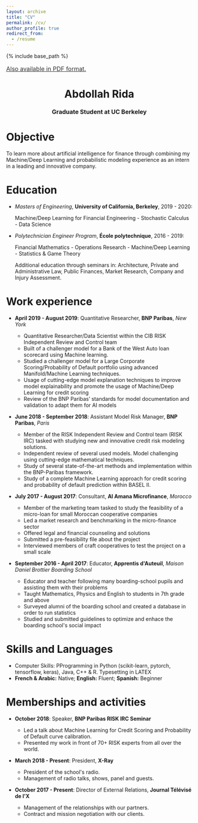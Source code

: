 ```yaml
---
layout: archive
title: "CV"
permalink: /cv/
author_profile: true
redirect_from:
  - /resume
---
```


{% include base_path %}

<a style="line-height: 1.5;" href="http://AbdollahRida.github.io/Abdollah Rida - Resume.pdf"><span style="color: #333333;"><span style="font-size: medium;">Also available in PDF format.</span></span></a>
<h1 class="western" align="center"><b>Abdollah Rida</b></h1>
<p style="line-height: 1.5;" align="center"><span style="font-size: medium;"><b>Graduate Student at UC Berkeley</b> </span></p>

Objective
======
To learn more about artificial intelligence for finance through combining my Machine/Deep Learning and probabilistic
modeling experience as an intern in a leading and innovative company.

Education
======
* *Masters of Engineering*, **University of California, Berkeley**, 2019 - 2020:

  Machine/Deep Learning for Financial Engineering - Stochastic Calculus - Data Science
  
* *Polytechnician Engineer Program*, **École polytechnique**, 2016 - 2019:

  Financial Mathematics - Operations Research - Machine/Deep Learning - Statistics & Game Theory
  
  Additional education through seminars in: Architecture, Private and Administrative Law, Public Finances, Market Research,                Company and Injury Assessment.

Work experience
======
* __April 2019 - August 2019__: Quantitative Researcher, **BNP Paribas**, *New York*
  * Quantitative Researcher/Data Scientist within the CIB RISK Independent Review and Control team
  * Built of a challenger model for a Bank of the West Auto loan scorecard using Machine learning.
  * Studied a challenger model for a Large Corporate Scoring/Probability of Default portfolio using advanced Manifold/Machine Learning techniques.
  * Usage of cutting-edge model explanation techniques to improve model explainability and promote the usage of Machine/Deep Learning for credit scoring
  * Review of the BNP Paribas’ standards for model documentation and validation to adapt them for AI models
  
* __June 2018 - September 2018__: Assistant Model Risk Manager, **BNP Paribas**, *Paris*
  * Member of the RISK Independent Review and Control team (RISK IRC) tasked with studying new and innovative credit risk modeling  solutions.
  * Independent review of several used models. Model challenging using cutting-edge mathematical techniques.
  * Study of several state-of-the-art methods and implementation within the BNP-Paribas framework.
  * Study of a complete Machine Learning approach for credit scoring and probability of default prediction within BASEL II.

* __July 2017 - August 2017__: Consultant, **Al Amana Microfinance**, *Morocco*
  * Member of the marketing team tasked to study the feasibility of a micro-loan for small Moroccan cooperative companies
  * Led a market research and benchmarking in the micro-finance sector
  * Offered legal and financial counseling and solutions
  * Submitted a pre-feasibility file about the project
  * Interviewed members of craft cooperatives to test the project on a small scale

* __September 2016 - April 2017__: Educator, **Apprentis d'Auteuil**, *Maison Daniel Brottier Boarding School*
  * Educator and teacher following many boarding-school pupils and assisting them with their problems
  * Taught Mathematics, Physics and English to students in 7th grade and above
  * Surveyed alumni of the boarding school and created a database in order to run statistics
  * Studied and submitted guidelines to optimize and enhace the boarding school's social impact
  
Skills and Languages
======
* Computer Skills: PProgramming in Python (scikit-learn, pytorch, tensorflow, keras), Java, C++ & R. Typesetting in LATEX
* __French & Arabic:__ Native; __English:__ Fluent; __Spanish:__ Beginner

Memberships and activities
======
* __October 2018__: Speaker, **BNP Paribas RISK IRC Seminar**
  * Led a talk about Machine Learning for Credit Scoring and Probability of Default curve calibration.
  * Presented my work in front of 70+ RISK experts from all over the world.
  
* __March 2018 - Present__: President, **X-Ray**
  * President of the school's radio. 
  * Management of radio talks, shows, panel and guests.

* __October 2017 - Present__: Director of External Relations, **Journal Télévisé de l'X**
  * Management of the relationships with our partners.
  * Contract and mission negotiation with our clients.
  


  
